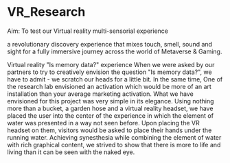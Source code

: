 # VR_Research
Aim: To test our Virtual reality multi-sensorial experience

a revolutionary discovery experience that mixes touch, smell, sound and sight for a fully immersive journey across the world of Metaverse & Gaming.

Virtual reality "Is memory data?" experience
When we were asked by our partners to try to creatively envision the question "Is memory data?", we have to admit - we scratch our heads for a little bit. In the same time, One of the research lab envisioned an activation which would be more of an art installation than your average marketing activation.  What we have envisioned for this project was very simple in its elegance. Using nothing more than a bucket, a garden hose and a virtual reality headset, we have placed the user into the center of the experience in which the element of water was presented in a way not seen before.
Upon placing the VR headset on them, visitors would be asked to place their hands under the running water. Achieving synesthesia while combining the element of water with rich graphical content, we strived to show that there is more to life and living than it can be seen with the naked eye.
